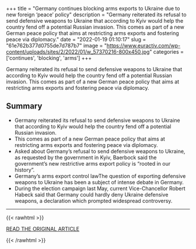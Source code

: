 +++
title = "Germany continues blocking arms exports to Ukraine due to new foreign ‘peace’ policy"
description = "Germany reiterated its refusal to send defensive weapons to Ukraine that according to Kyiv would help the country fend off a potential Russian invasion. This comes as part of a new German peace policy that aims at restricting arms exports and fostering peace via diplomacy."
date = "2022-01-19 01:10:17"
slug = "61e762b377d0755de7d787b7"
image = "https://www.euractiv.com/wp-content/uploads/sites/2/2022/01/w_57370216-800x450.jpg"
categories = ['continues', 'blocking', 'arms']
+++

Germany reiterated its refusal to send defensive weapons to Ukraine that according to Kyiv would help the country fend off a potential Russian invasion. This comes as part of a new German peace policy that aims at restricting arms exports and fostering peace via diplomacy.

## Summary

- Germany reiterated its refusal to send defensive weapons to Ukraine that according to Kyiv would help the country fend off a potential Russian invasion.
- This comes as part of a new German peace policy that aims at restricting arms exports and fostering peace via diplomacy.
- Asked about Germany’s refusal to send defensive weapons to Ukraine, as requested by the government in Kyiv, Baerbock said the government’s new restrictive arms export policy is “rooted in our history”.
- Germany’s arms export control lawThe question of exporting defensive weapons to Ukraine has been a subject of intense debate in Germany.
- During the election campaign last May, current Vice-Chancellor Robert Habeck said that Germany could hardly deny Ukraine defensive weapons, a declaration which prompted widespread controversy.

---

{{< rawhtml >}}
  <p class="article-category">
    <a target="_blank" href="https://www.euractiv.com/section/defence-and-security/news/germany-continues-blocking-arms-exports-to-ukraine-due-to-new-foreign-peace-policy/">READ THE ORIGINAL ARTICLE</a>
  </p>
{{< /rawhtml >}}

